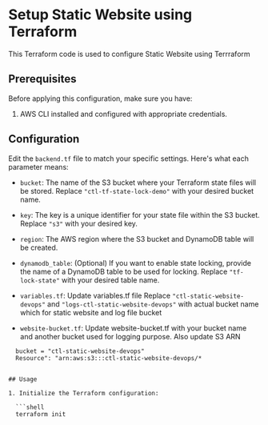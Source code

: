 # Setup Static Website using Terraform 

This Terraform code is used to configure Static Website using Terrraform 

## Prerequisites

Before applying this configuration, make sure you have:

1. AWS CLI installed and configured with appropriate credentials.

## Configuration

Edit the `backend.tf` file to match your specific settings. Here's what each parameter means:

- `bucket`: The name of the S3 bucket where your Terraform state files will be stored. Replace `"ctl-tf-state-lock-demo"` with your desired bucket name.

- `key`: The key is a unique identifier for your state file within the S3 bucket. Replace `"s3"` with your desired key.

- `region`: The AWS region where the S3 bucket and DynamoDB table will be created.

- `dynamodb_table`: (Optional) If you want to enable state locking, provide the name of a DynamoDB table to be used for locking. Replace `"tf-lock-state"` with your desired table name.

- `variables.tf`: Update variables.tf file Replace `"ctl-static-website-devops"`  and `"logs-ctl-static-website-devops"` with actual bucket name which for static website and log file bucket

- `website-bucket.tf`: Update website-bucket.tf with your bucket name and another bucket used for logging purpose. Also update S3  ARN

 ```shell
   bucket = "ctl-static-website-devops"
   Resource": "arn:aws:s3:::ctl-static-website-devops/*


## Usage

1. Initialize the Terraform configuration:

   ```shell
   terraform init
